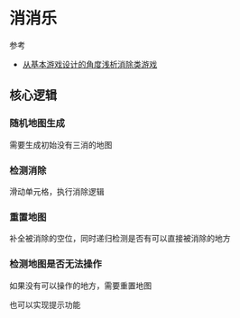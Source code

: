 消消乐
====

参考

* [从基本游戏设计的角度浅析消除类游戏](https://www.gameres.com/476318.html)

## 核心逻辑

### 随机地图生成

需要生成初始没有三消的地图

### 检测消除

滑动单元格，执行消除逻辑

### 重置地图

补全被消除的空位，同时递归检测是否有可以直接被消除的地方

### 检测地图是否无法操作

如果没有可以操作的地方，需要重置地图

也可以实现提示功能
